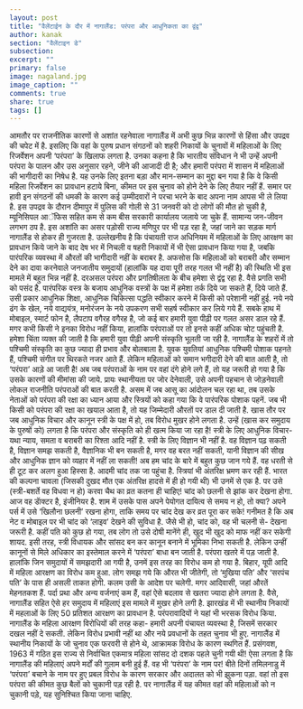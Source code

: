 ```yaml
---
layout: post
title: "वैलेंटाईन के दौर में नागालैंड: परंपरा और आधुनिकता का द्वंद्व"
author: kanak
section: "वैलेंटाइन डे"
subsection:
excerpt: ""
primary: false
image: nagaland.jpg
image_caption: ""
comments: true
share: true
tags: []
---
```


आमतौर पर राजनीतिक कारणों से अशांत रहनेवाला नागालैंड में अभी कुछ भिन्न कारणों से हिंसा और उपद्रव की चपेट में है. इसलिए कि वहां के पुरुष प्रधान संगठनों को शहरी निकायों के चुनावों में महिलाओं के लिए रिजर्वेशन अपनी ‘परंपरा’ के खिलाफ लगता है. उनका कहना है कि भारतीय संविधान ने भी उन्हें अपनी परंपरा के पालन और उस अनुसार रहने, जीने की आजादी दी है; और हमारी परंपरा में शासन में महिलाओं की भागीदारी का निषेध है. यह उनके लिए इतना बड़ा और मान-सम्मान का मुद्दा बन गया है कि वे किसी महिला रिजर्वेशन का प्रावधान हटाये बिना, कीमत पर इस चुनाव को होने देने के लिए तैयार नहीं हैं. समार पर हावी इन संगठनों की धमकी के कारण कई उम्मीदवारों ने परचा भरने के बाद अपना नाम आपस भी ले लिया है. इस उपद्रव के दौरान दीमापुर में पुलिस की गोली से 31 जनवरी को दो लोगों की मौत हो चुकी है, म्यूनिसिपल आॅफिस सहित कम से कम बीस सरकारी कार्यालय जलाये जा चुके हैं. सामान्य जन-जीवन लगभग ठप है. इस अशांति का असर पड़ोसी राज्य मणिपुर पर भी पड़ रहा है, जहां जाने का सड़क मार्ग नागालैंड से होकर ही गुजरता है.
उल्लेखनीय है कि पंचायती राज अधिनियम में महिलाओं के लिए आरक्षण का प्रावधान किये जाने के बाद देष भर में निचली व षहरी निकायों में भी ऐसा प्रावधान किया गया है, जबकि पारंपरिक व्यवस्था में औरतों की भागीदारी नहीं के बराबर है. अफसोस कि महिलाओं को बराबरी और सम्मान देने का दावा करनेवाले जनजातीय समुदायों (हालांकि यह दावा पूरी तरह गलत भी नहीं है) की स्थिति भी इस मामले में बहुत भिन्न नहीं है. दरअसल परंपरा और प्रगतिषीलता के बीच हमेशा से द्वंद्व रहा है. वैसे प्रगति सभी को पसंद है. पारंपरिक वस्त्र के बजाय आधुनिक वस्त्रों के पक्ष में हमेशा तर्क दिये जा सकते हैं, दिये जाते हैं. उसी प्रकार आधुनिक शिक्षा, आधुनिक चिकित्सा पद्धति स्वीकार करने में किसी को परेशानी नहीं हुई. नये नये ढंग के खेल, नये वाद्ययंत्र, मनोरंजन के नये उपकरण सभी सहर्ष स्वीकार कर लिये गये हैं. सबके हाथ में मोबाइल, स्मार्ट फोन है, लैपटाप वगैरह वगैरह है, जो कई बार हमारी युवा पीढ़ी पर गलत असर डाल रहे हैं. मगर कभी किसी ने इनका विरोध नहीं किया, हालांकि परंपराओं पर तो इनसे कहीं अधिक चोट पहुंचती है. हमेशा चिंता व्यक्त की जाती है कि हमारी युवा पीढ़ी अपनी संस्कृति भूलती जा रही है. नागालैंड के शहरों में तो पश्चिमी संस्कृति का कुछ ज्यादा ही प्रभाव और बोलबाला है. युवक युवतियां आधुनिक पश्चिमी पोशाक पहनते हैं, पश्चिमी संगीत पर थिरकते नजर आते हैं. लेकिन महिलाओं को समान भगीदारी देने की बात आती है, तो ‘परंपरा’ आड़े आ जाती है!
अब जब परंपराओं के नाम पर वहां दंगे होने लगे हैं, तो यह जरूरी हो गया है कि उसके कारणों की मीमांसा की जाये. प्रायः स्थानीयता पर जोर देनेवाली, उसे अपनी पहचान से जोड़नेवाली लोकल राजनीति परंपराओं की बात करती है. असम में जब आसू का आंदोलन चल रहा था, तब उसके नेताओं को परंपरा की रक्षा का ध्यान आया और स्त्रियों को कहा गया कि वे पारंपरिक पोशाक पहनें. जब भी किसी को परंपरा की रक्षा का खयाल आता है, तो यह जिम्मेदारी औरतों पर डाल दी जाती है. खास तौर पर जब आधुनिक विचार और कानून स्त्री के पक्ष में हो, तब विरोध मुखर होने लगता है. उन्हें (खास कर समुदाय के पुरुषों को) लगता है कि परंपरा और संस्कृति को ही खत्म किया जा रहा है!
स्त्री के लिए आधुनिक विचार- यथा न्याय, समता व बराबरी का रिश्ता आदि नहीं है. स्त्री के लिए विज्ञान भी नहीं है. वह विज्ञान पढ़ सकती है, विज्ञान समझ सकती है, वैज्ञानिक भी बन सकती है, मगर वह बरत नहीं सकती, यानी विज्ञान की सीख और आधुनिक ज्ञान को व्यहार में नहीं ला सकती!
अब हम चांद के बारे में बहुत कुछ जान गये हैं. वह धरती से ही टूट कर अलग हुआ हिस्सा है. आदमी चांद तक जा पहुंचा है. स्त्रियां भी अंतरिक्ष भ्रमण कर रही हैं. भारत की कल्पना चावला (जिसकी दुखद मौत एक अंतरिक्ष हादसे में ही हो गयी थी) भी उनमें से एक है. पर उसे (स्त्री-बशर्ते वह विधवा न हो) करवा चैथ का व्रत कतना ही चाहिए! चांद को छलनी से झांक कर देखना होगा. आज वह डाॅक्टर है, इंजीनियर है. शाम में उसके पास अपने पेयोगत दायित्व से समय न हो, तो क्या? अपने पर्स में उसे ‘खिलौना छलनी’ रखना होगा, ताकि समय पर चांद देख कर व्रत पूरा कर सके! गनीमत है कि अब नेट व मोबाइल पर भी चांद को ‘लाइव’ देखने की सुविधा है. जैसे भी हो, चांद को, वह भी चलनी से- देखना जरूरी है. कहीं पति को कुछ हो गया, तब लोग तो उसे दोषी मानेंगे ही, खुद भी खुद को माफ नहीं कर सकेगी शायद.
इसी तरह, स्त्री विधायक और सांसद बन कर कानून बनाने में भूमिका निभा सकती है. लेकिन उन्हीं कानूनों से मिले अधिकार का इस्तेमाल करने में ‘परंपरा’ बाधा बन जाती है. परंपरा खतरे में पड़ जाती है. हालांकि जिन समुदायों में समझदारी आ गयी है, उनमें इस तरह का विरोध कम हो गया है. बिहार, यूपी आदि में महिला आरक्षण का विरोध कम हुआ. लोग समझ गये कि औरत भी जीतेगी, तो ‘मुखिया पति’ और ‘सरपंच पति’ के पास ही असली ताकत होगी. कलम उसी के आदेश पर चलेगी. मगर आदिवासी, जहां औरतें मेहनतकश हैं. पर्दा प्रथा और अन्य वर्जनाएं कम हैं, वहां ऐसे बदलाव से खतरा ज्यादा होने लगता है. वैसे, नागालैंड सहित ऐसे हर समुदाय में महिलाएं इस मामले में मुखर होने लगी है.
झारखंड में भी स्थानीय निकायों में महलाओं के लिए 50 प्रतिशत आरक्षण का प्रावधान है. परंपरावादियों ने यहां भी भरसक विरोध किया. नागालैंड के महिला आरक्षण विरोधियों की तरह कहा- हमारी अपनी पंचायत व्यवस्था है, जिसमें सरकार दखल नहीं दे सकती. लेकिन विरोध प्रभावी नहीं था और नये प्रवधानों के तहत चुनाव भी हुए.
नागालैंड में स्थानीय निकायों के जो चुनाव एक फरवरी से होने थे, आक्रामक विरोध के कारण स्थगित हैं. प्रसंगवश, 1963 में गठित इस राज्य से निर्वाचित एकमात्र महिला सांसद दो दशक पहले चुनी गयी थी! ऐसा लगता है कि नागालैंड की महिलाएं अपने मर्दों की गुलाम बनी हुई हैं. वह भी ‘परंपरा’ के नाम पर!
बीते दिनों तमिलनाडु में ‘परंपरा’ बचाने के नाम पर हुए प्रबल विरोध के कारण सरकार और अदालत को भी झुकना पड़ा. वहां तो इस परंपरा की कीमत कुछ बैलों को चुकानी पड़ रही है. पर नागालैंड में यह कीमत वहां की महिलाओं को न चुकानी पड़े, यह सुनिश्चित किया जाना चाहिए.